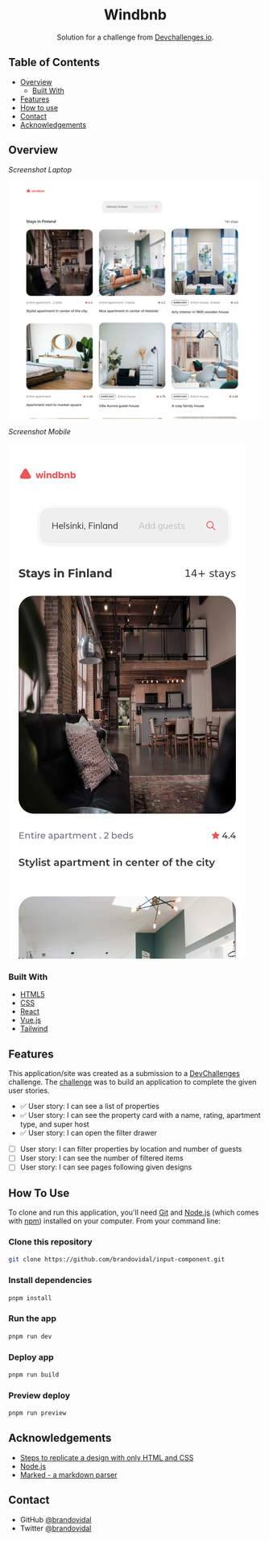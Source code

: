 <!-- Please update value in the {}  -->

<h1 align="center">Windbnb</h1>

<div align="center">
   Solution for a challenge from  <a href="http://devchallenges.io" target="_blank">Devchallenges.io</a>.
</div>

<!-- <div align="center">
  <h3>
    <a href="https://input-component.pages.dev">
      Demo
    </a>
    <span> | </span>
    <a href="https://github.com/brandovidal/input-component">
      Solution
    </a>
    <span> | </span>
    <a href="https://devchallenges.io/solutions/uKe6QHEOf7svHqmltwgY">
      Challenge
    </a>
  </h3>
</div> -->

<!-- TABLE OF CONTENTS -->

## Table of Contents

- [Overview](#overview)
  - [Built With](#built-with)
- [Features](#features)
- [How to use](#how-to-use)
- [Contact](#contact)
- [Acknowledgements](#acknowledgements)

<!-- OVERVIEW -->

## Overview

_Screenshot Laptop_

![Screenshot Laptop](./public/img/desktop.png)

_Screenshot Mobile_

![Screenshot Mobile](./public/img/mobile.png)

### Built With

<!-- This section should list any major frameworks that you built your project using. Here are a few examples.-->

- [HTML5](https://html5.org/)
- [CSS](https://developer.mozilla.org/es/docs/Web/CSS)
- [React](https://reactjs.org/)
- [Vue.js](https://vuejs.org/)
- [Tailwind](https://tailwindcss.com/)

## Features

<!-- List the features of your application or follow the template. Don't share the figma file here :) -->

This application/site was created as a submission to a [DevChallenges](https://devchallenges.io/challenges) challenge. The [challenge](https://devchallenges.io/challenges/ohgVTyJCbm5OZyTB2gNY) was to build an application to complete the given user stories.

- ✅  User story: I can see a list of properties
- ✅  User story: I can see the property card with a name, rating, apartment type, and super host
- ✅  User story: I can open the filter drawer
- [ ]  User story: I can filter properties by location and number of guests
- [ ]  User story: I can see the number of filtered items
- [ ]  User story: I can see pages following given designs

## How To Use

To clone and run this application, you'll need [Git](https://git-scm.com) and [Node.js](https://nodejs.org/en/download/) (which comes with [npm](http://npmjs.com)) installed on your computer. From your command line:

### Clone this repository

```bash
git clone https://github.com/brandovidal/input-component.git
```

### Install dependencies

```bash
pnpm install
```

### Run the app

```bash
pnpm run dev
```

### Deploy app

```bash
pnpm run build
```

### Preview deploy

```bash
pnpm run preview
```

## Acknowledgements

<!-- This section should list any articles or add-ons/plugins that helps you to complete the project. This is optional but it will help you in the future. For exmpale -->

- [Steps to replicate a design with only HTML and CSS](https://devchallenges-blogs.web.app/how-to-replicate-design/)
- [Node.js](https://nodejs.org/)
- [Marked - a markdown parser](https://github.com/chjj/marked)

## Contact

- GitHub [@brandovidal](https://github.com/brandovidal)
- Twitter [@brandovidal](https://twitter.com/_brandovidal)